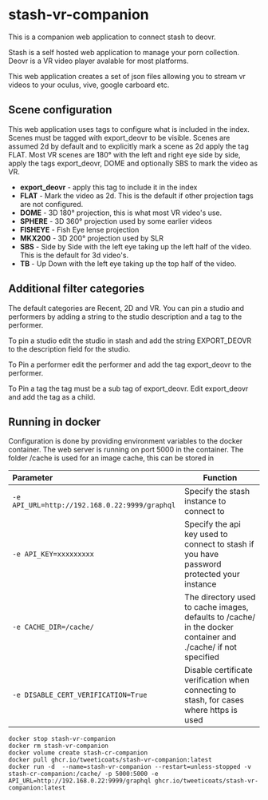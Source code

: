# stash-vr-companion
This is a companion web application to connect stash to deovr.

Stash is a self hosted web application to manage your porn collection.
Deovr is a VR video player avalable for most platforms.

This web application creates a set of json files allowing you to stream vr videos to your oculus, vive, google carboard etc.


## Scene configuration
This web application uses tags to configure what is included in the index.
Scenes must be tagged with export_deovr to be visible.
Scenes are assumed 2d by default and to explicitly mark a scene as 2d apply the tag FLAT.
Most VR scenes are 180° with the left and right eye side by side, apply the tags export_deovr, DOME and optionally SBS to mark the video as VR.
* **export_deovr** - apply this tag to include it in the index
* **FLAT** - Mark the video as 2d. This is the default if other projection tags are not configured.
* **DOME** - 3D 180° projection, this is what most VR video's use.
* **SPHERE** - 3D 360° projection used by some earlier videos
* **FISHEYE** - Fish Eye lense projection
* **MKX200** - 3D 200° projection used by SLR
* **SBS** - Side by Side with the left eye taking up the left half of the video. This is the default for 3d video's.
* **TB** - Up Down with the left eye taking up the top half of the video.

## Additional filter categories
The default categories are Recent, 2D and VR. You can pin a studio and performers by adding a string to the studio description and a tag to the performer.

To pin a studio edit the studio in stash and add the string EXPORT_DEOVR to the description field for the studio.

To Pin a performer edit the performer and add the tag export_deovr to the performer.

To Pin a tag the tag must be a sub tag of export_deovr. Edit export_deovr and add the tag as a child.

## Running in docker
Configuration is done by providing environment variables to the docker container.
The web server is running on port 5000 in the container.
The folder /cache is used for an image cache, this can be stored in 

| Parameter                                     | Function                                                                                                      |
|:----------------------------------------------|---------------------------------------------------------------------------------------------------------------|
| `-e API_URL=http://192.168.0.22:9999/graphql` | Specify the stash instance to connect to                                                                      |
| `-e API_KEY=xxxxxxxxx`                        | Specify the api key used to connect to stash if you have password protected your instance                     |
| `-e CACHE_DIR=/cache/`                        | The directory used to cache images, defaults to /cache/ in the docker container and ./cache/ if not specified |
| `-e DISABLE_CERT_VERIFICATION=True`           | Disable certificate verification when connecting to stash, for cases where https is used                      |

```
docker stop stash-vr-companion
docker rm stash-vr-companion
docker volume create stash-cr-companion
docker pull ghcr.io/tweeticoats/stash-vr-companion:latest
docker run -d  --name=stash-vr-companion --restart=unless-stopped -v stash-cr-companion:/cache/ -p 5000:5000 -e API_URL=http://192.168.0.22:9999/graphql ghcr.io/tweeticoats/stash-vr-companion:latest
```